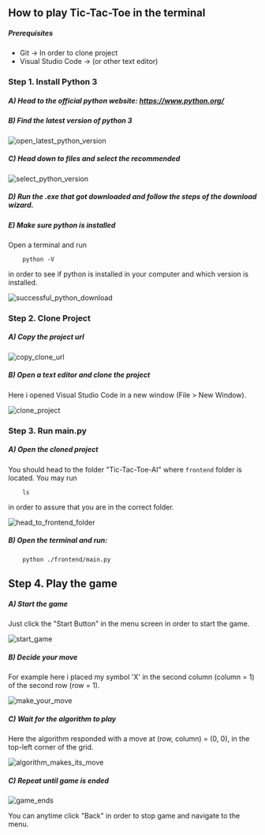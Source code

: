 ## How to play Tic-Tac-Toe in the terminal ##

##### Prerequisites #####

- Git -> In order to clone project
- Visual Studio Code -> (or other text editor)

### Step 1. Install Python 3 ###

##### A) Head to the official python website: https://www.python.org/ #####

##### B) Find the latest version of python 3 #####

![open_latest_python_version](https://github.com/DimosTheocharis/Tic-Tac-Toe-AI/blob/main/screenshots/how_to_install_python/open_latest_python_version.png)  

##### C) Head down to files and select the recommended #####

![select_python_version](https://github.com/DimosTheocharis/Tic-Tac-Toe-AI/blob/main/screenshots/how_to_install_python/select_python_version.png)  

##### D) Run the .exe that got downloaded and follow the steps of the download wizard. #####

##### E) Make sure python is installed #####

Open a terminal and run 

```
    python -V
```

in order to see if python is installed in your computer and which version is installed.

![successful_python_download](https://github.com/DimosTheocharis/Tic-Tac-Toe-AI/blob/main/screenshots/how_to_install_python/successful_python_download.png)  

### Step 2. Clone Project ###

##### A) Copy the project url #####

![copy_clone_url](https://github.com/DimosTheocharis/Tic-Tac-Toe-AI/blob/main/screenshots/how_to_clone_project/copy_clone_url.png)  

##### B) Open a text editor and clone the project #####

Here i opened Visual Studio Code in a new window (File > New Window).

![clone_project](https://github.com/DimosTheocharis/Tic-Tac-Toe-AI/blob/main/screenshots/how_to_clone_project/clone_project.png)  

### Step 3. Run main.py

##### A) Open the cloned project #####

You should head to the folder "Tic-Tac-Toe-AI" where `frontend` folder is located. You may run 

```
    ls
```

in order to assure that you are in the correct folder.

![head_to_frontend_folder](https://github.com/DimosTheocharis/Tic-Tac-Toe-AI/blob/main/screenshots/how_to_run_frontend/head_to_frontend_folder.png)  

##### B) Open the terminal and run: #####

```
    python ./frontend/main.py
```

## Step 4. Play the game ##

##### A) Start the game #####

Just click the "Start Button" in the menu screen in order to start the game.

![start_game](https://github.com/DimosTheocharis/Tic-Tac-Toe-AI/blob/main/screenshots/how_to_run_frontend/start_game.png)  

##### B) Decide your move #####

For example here i placed my symbol 'X' in the second column (column = 1) of the second row (row = 1).

![make_your_move](https://github.com/DimosTheocharis/Tic-Tac-Toe-AI/blob/main/screenshots/how_to_run_frontend/make_your_move.png)  

##### C) Wait for the algorithm to play #####

Here the algorithm responded with a move at (row, column) = (0, 0), in the top-left corner of the grid.

![algorithm_makes_its_move](https://github.com/DimosTheocharis/Tic-Tac-Toe-AI/blob/main/screenshots/how_to_run_frontend/algorithm_makes_its_move.png)  

##### C) Repeat until game is ended #####

![game_ends](https://github.com/DimosTheocharis/Tic-Tac-Toe-AI/blob/main/screenshots/how_to_run_frontend/game_ends.png)  

You can anytime click "Back" in order to stop game and navigate to the menu.

